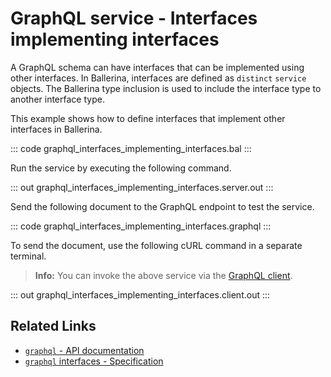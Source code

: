 # GraphQL service - Interfaces implementing interfaces

A GraphQL schema can have interfaces that can be implemented using other interfaces. In Ballerina, interfaces are defined as `distinct` `service` objects. The Ballerina type inclusion is used to include the interface type to another interface type.

This example shows how to define interfaces that implement other interfaces in Ballerina.

::: code graphql_interfaces_implementing_interfaces.bal :::

Run the service by executing the following command.

::: out graphql_interfaces_implementing_interfaces.server.out :::

Send the following document to the GraphQL endpoint to test the service.

::: code graphql_interfaces_implementing_interfaces.graphql :::

To send the document, use the following cURL command in a separate terminal.

>**Info:** You can invoke the above service via the [GraphQL client](/learn/by-example/graphql-client/).

::: out graphql_interfaces_implementing_interfaces.client.out :::

## Related Links
- [`graphql` - API documentation](https://lib.ballerina.io/ballerina/graphql/latest)
- [`graphql` interfaces - Specification](/spec/graphql/#46-interfaces)
